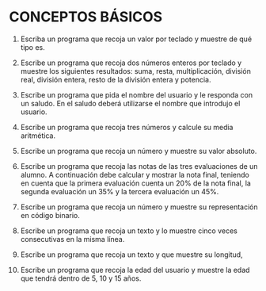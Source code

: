 # CONCEPTOS BÁSICOS
1. Escriba un programa que recoja un valor por teclado y muestre de qué tipo es.

2. Escribe un programa que recoja dos números enteros por teclado y muestre los siguientes resultados: suma, resta, multiplicación, división real, división entera, resto de la división entera y potencia.

3. Escribe un programa que pida el nombre del usuario y le responda con un saludo. En el saludo deberá utilizarse el nombre que introdujo el usuario.

5. Escribe un programa que recoja tres números y calcule su media aritmética.

6. Escribe un programa que recoja un número y muestre su valor absoluto.

7. Escribe un programa que recoja las notas de las tres evaluaciones de un alumno. A continuación debe calcular y mostrar la nota final, teniendo en cuenta que la primera evaluación cuenta un 20% de la nota final, la segunda evaluación un 35% y la tercera evaluación un 45%.

7. Escribe un programa que recoja un número y muestre su representación en código binario.

8. Escribe un programa que recoja un texto y lo muestre cinco veces consecutivas en la misma línea.

9. Escribe un programa que recoja un texto y que muestre su longitud,

10. Escribe un programa que recoja la edad del usuario y muestre la edad que tendrá dentro de 5, 10 y 15 años.
